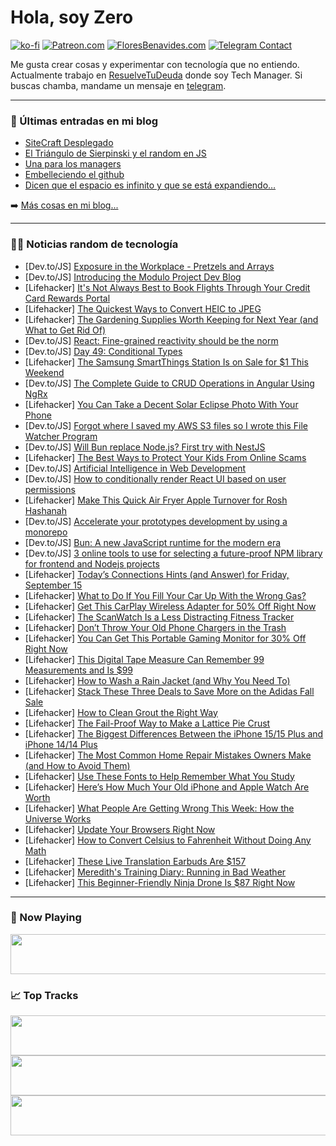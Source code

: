 # Hola, soy Zero

[![ko-fi](https://ko-fi.com/img/githubbutton_sm.svg)](https://ko-fi.com/J3J4N0LUK)
[![Patreon.com](https://img.shields.io/endpoint.svg?url=https%3A%2F%2Fshieldsio-patreon.vercel.app%2Fapi%3Fusername%3Dzerodragon%26type%3Dpatrons&style=for-the-badge)](https://patreon.com/zerodragon)
[![FloresBenavides.com](https://img.shields.io/website?down_message=oops&label=MiBlog&style=for-the-badge&up_message=online&url=https%3A%2F%2Ffloresbenavides.com)](https://floresbenavides.com)
[![Telegram Contact](https://img.shields.io/badge/escr%C3%ADbeme-ZeroDragon-%2326A5E4?style=for-the-badge&logo=telegram)](https://t.me/zerodragon)

Me gusta crear cosas y experimentar con tecnología que no entiendo.
Actualmente trabajo en [ResuelveTuDeuda](http://github.com/resuelve) donde soy Tech Manager.
Si buscas chamba, mandame un mensaje en [telegram](https://t.me/zerodragon).

---

### 📕 Últimas entradas en mi blog
<!-- BLOG-POST-LIST:START -->
- [SiteCraft Desplegado](https://floresbenavides.com/sitecraft-desplegado/)
- [El Triángulo de Sierpinski y el random en JS](https://floresbenavides.com/el-triangulo-de-sierpinski-y-el-random-en-js/)
- [Una para los managers](https://floresbenavides.com/una-para-los-managers/)
- [Embelleciendo el github](https://floresbenavides.com/embelleciendo-el-github/)
- [Dicen que el espacio es infinito y que se está expandiendo…](https://floresbenavides.com/dicen-que-el-espacio-es-infinito-y-que-se-esta-expandiendo/)
<!-- BLOG-POST-LIST:END -->

➡️ [Más cosas en mi blog...](https://floresbenavides.com)

---

### 👨‍💻 Noticias random de tecnología
<!-- TECH-POSTS:START -->
- [Dev.to/JS] [Exposure in the Workplace - Pretzels and Arrays](https://dev.to/wraith/exposure-in-the-workplace-pretzels-and-arrays-25jo)
- [Dev.to/JS] [Introducing the Modulo Project Dev Blog](https://dev.to/michaelpb/introducing-the-modulo-project-dev-blog-46bn)
- [Lifehacker] [It&#39;s Not Always Best to Book Flights Through Your Credit Card Rewards Portal](https://lifehacker.com/its-not-always-best-to-book-flights-through-your-credit-1850834952)
- [Lifehacker] [The Quickest Ways to Convert HEIC to JPEG](https://lifehacker.com/convert-heic-to-jpg-on-windows-and-mac-1848768694)
- [Lifehacker] [The Gardening Supplies Worth Keeping for Next Year &lpar;and What to Get Rid Of&rpar;](https://lifehacker.com/the-gardening-supplies-worth-keeping-for-next-year-and-1850841600)
- [Dev.to/JS] [React: Fine-grained reactivity should be the norm](https://dev.to/gabrielprrd/react-fine-grained-reactivity-should-be-the-norm-45pi)
- [Dev.to/JS] [Day 49: Conditional Types](https://dev.to/dhrn/day-49-conditional-types-4mbc)
- [Lifehacker] [The Samsung SmartThings Station Is on Sale for $1 This Weekend](https://lifehacker.com/the-samsung-smartthings-station-is-on-sale-for-1-this-1850841356)
- [Dev.to/JS] [The Complete Guide to CRUD Operations in Angular Using NgRx](https://dev.to/chintanonweb/the-complete-guide-to-crud-operations-in-angular-using-ngrx-14c4)
- [Lifehacker] [You Can Take a Decent Solar Eclipse Photo With Your Phone](https://lifehacker.com/you-can-take-a-decent-solar-eclipse-photo-with-your-pho-1850841117)
- [Dev.to/JS] [Forgot where I saved my AWS S3 files so I wrote this File Watcher Program](https://dev.to/rickdelpo1/forgot-where-i-saved-my-aws-s3-files-so-i-wrote-this-file-watcher-program-55l7)
- [Dev.to/JS] [Will Bun replace Node.js? First try with NestJS](https://dev.to/rodik/will-bun-replace-nodejs-first-try-with-nestjs-50a3)
- [Lifehacker] [The Best Ways to Protect Your Kids From Online Scams](https://lifehacker.com/the-best-ways-to-protect-your-kids-from-online-scams-1850841015)
- [Dev.to/JS] [Artificial Intelligence in Web Development](https://dev.to/sparkouttech/artificial-intelligence-in-web-development-2bh9)
- [Dev.to/JS] [How to conditionally render React UI based on user permissions](https://dev.to/worldlinetech/how-to-conditionally-render-react-ui-based-on-user-permissions-2amg)
- [Lifehacker] [Make This Quick Air Fryer Apple Turnover for Rosh Hashanah](https://lifehacker.com/air-fryer-apple-turnover-recipe-1850839282)
- [Dev.to/JS] [Accelerate your prototypes development by using a monorepo](https://dev.to/worldlinetech/accelerate-your-prototypes-development-by-using-a-monorepo-4d13)
- [Dev.to/JS] [Bun: A new JavaScript runtime for the modern era](https://dev.to/ezzahirtaha/bun-a-new-javascript-runtime-for-the-modern-era-46dm)
- [Dev.to/JS] [3 online tools to use for selecting a future-proof NPM library for frontend and Nodejs projects](https://dev.to/shershen08/3-online-tools-to-use-for-selecting-and-future-proof-npm-library-for-frontend-and-nodejs-projects-5fnp)
- [Lifehacker] [Today’s Connections Hints &lpar;and Answer&rpar; for Friday, September 15](https://lifehacker.com/connections-answer-today-september-15-2023-1850837707)
- [Lifehacker] [What to Do If You Fill Your Car Up With the Wrong Gas?](https://lifehacker.com/what-happens-if-you-put-the-wrong-octane-of-gas-in-your-1785407622)
- [Lifehacker] [Get This CarPlay Wireless Adapter for 50% Off Right Now](https://lifehacker.com/get-this-carplay-wireless-adapter-for-50-off-right-now-1850839929)
- [Lifehacker] [The ScanWatch Is a Less Distracting Fitness Tracker](https://lifehacker.com/the-scanwatch-is-a-less-distracting-fitness-tracker-1850836025)
- [Lifehacker] [Don’t Throw Your Old Phone Chargers in the Trash](https://lifehacker.com/recycle-old-phone-chargers-cables-1840925369)
- [Lifehacker] [You Can Get This Portable Gaming Monitor for 30% Off Right Now](https://lifehacker.com/you-can-get-this-portable-gaming-monitor-for-30-off-ri-1850839609)
- [Lifehacker] [This Digital Tape Measure Can Remember 99 Measurements and Is $99](https://lifehacker.com/this-digital-tape-measure-can-remember-99-measurements-1850826201)
- [Lifehacker] [How to Wash a Rain Jacket &lpar;and Why You Need To&rpar;](https://lifehacker.com/dont-use-detergent-on-your-rain-gear-do-this-instead-1850037456)
- [Lifehacker] [Stack These Three Deals to Save More on the Adidas Fall Sale](https://lifehacker.com/stack-these-three-deals-to-save-more-on-the-adidas-fall-1850839484)
- [Lifehacker] [How to Clean Grout the Right Way](https://lifehacker.com/how-to-clean-grout-the-right-way-1850839471)
- [Lifehacker] [The Fail-Proof Way to Make a Lattice Pie Crust](https://lifehacker.com/easy-lattice-pie-crust-1848209585)
- [Lifehacker] [The Biggest Differences Between the iPhone 15/15 Plus and iPhone 14/14 Plus](https://lifehacker.com/iphone-14-plus-versus-iphone-15-plus-1850838772)
- [Lifehacker] [The Most Common Home Repair Mistakes Owners Make &lpar;and How to Avoid Them&rpar;](https://lifehacker.com/the-most-common-home-repair-mistakes-owners-make-and-h-1850838869)
- [Lifehacker] [Use These Fonts to Help Remember What You Study](https://lifehacker.com/use-these-fonts-to-help-remember-what-you-study-1850838925)
- [Lifehacker] [Here’s How Much Your Old iPhone and Apple Watch Are Worth](https://lifehacker.com/here-s-how-much-your-old-iphone-and-apple-watch-are-wor-1850838545)
- [Lifehacker] [What People Are Getting Wrong This Week: How the Universe Works](https://lifehacker.com/what-people-are-getting-wrong-this-week-how-the-univer-1850838675)
- [Lifehacker] [Update Your Browsers Right Now](https://lifehacker.com/update-your-browsers-right-now-1850838260)
- [Lifehacker] [How to Convert Celsius to Fahrenheit Without Doing Any Math](https://lifehacker.com/how-to-convert-celsius-to-fahrenheit-without-doing-any-1848777530)
- [Lifehacker] [These Live Translation Earbuds Are $157](https://lifehacker.com/these-live-translation-earbuds-are-157-1850826286)
- [Lifehacker] [Meredith&#39;s Training Diary: Running in Bad Weather](https://lifehacker.com/merediths-training-diary-running-in-bad-weather-1850833536)
- [Lifehacker] [This Beginner-Friendly Ninja Drone Is $87 Right Now](https://lifehacker.com/this-beginner-friendly-ninja-drone-is-87-right-now-1850832198)<!-- TECH-POSTS:END -->

---

### 🎵 Now Playing
<a href="https://spotify-now-playing-dun.vercel.app/now-playing?open"><img src="https://spotify-now-playing-dun.vercel.app/now-playing" width="540" height="64"></a>

### 📈 Top Tracks
<a href="https://spotify-now-playing-dun.vercel.app/top-tracks?i=1&open"><img src="https://spotify-now-playing-dun.vercel.app/top-tracks?i=1" width="540" height="64"></a>
<a href="https://spotify-now-playing-dun.vercel.app/top-tracks?i=2&open"><img src="https://spotify-now-playing-dun.vercel.app/top-tracks?i=2" width="540" height="64"></a>
<a href="https://spotify-now-playing-dun.vercel.app/top-tracks?i=3&open"><img src="https://spotify-now-playing-dun.vercel.app/top-tracks?i=3" width="540" height="64"></a>
